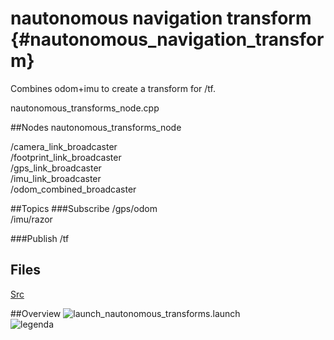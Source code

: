 # nautonomous navigation transform {#nautonomous_navigation_transform}
Combines odom+imu to create a transform for /tf.


nautonomous_transforms_node.cpp

##Nodes
nautonomous_transforms_node

/camera_link_broadcaster <br />
/footprint_link_broadcaster <br />
/gps_link_broadcaster <br />
/imu_link_broadcaster <br />
/odom_combined_broadcaster

##Topics
###Subscribe
/gps/odom
<br />
/imu/razor

###Publish
/tf

## Files
[Src](dir_5f483fb73a60372554ae375b13d59e7b.html)

##Overview
![launch_nautonomous_transforms.launch](../images/launch_nautonomous_transforms.png)
<br />
![legenda](../images/legenda.png)
